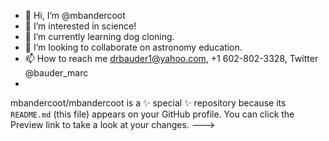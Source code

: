 - 👋 Hi, I’m @mbandercoot
- 👀 I’m interested in science! 
- 🌱 I’m currently learning dog cloning. 
- 💞️ I’m looking to collaborate on astronomy education. 
- 📫 How to reach me drbauder1@yahoo.com, +1 602-802-3328, Twitter @bauder_marc
-    
mbandercoot/mbandercoot is a ✨ special ✨ repository because its `README.md` (this file) appears on your GitHub profile.
You can click the Preview link to take a look at your changes.
--->
